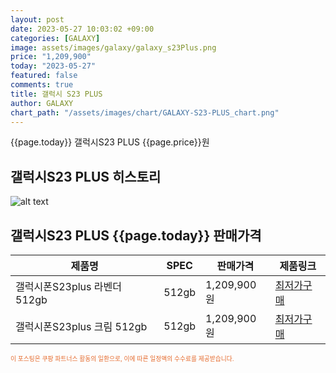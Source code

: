 ```yaml
---
layout: post
date: 2023-05-27 10:03:02 +09:00
categories: [GALAXY]
image: assets/images/galaxy/galaxy_s23Plus.png
price: "1,209,900"
today: "2023-05-27"
featured: false
comments: true
title: 갤럭시 S23 PLUS
author: GALAXY
chart_path: "/assets/images/chart/GALAXY-S23-PLUS_chart.png"
---
```


{{page.today}} 갤럭시S23 PLUS {{page.price}}원

## 갤럭시S23 PLUS 히스토리
![alt text]({{page.chart_path}} "갤럭시S23 히스토리")

## 갤럭시S23 PLUS {{page.today}} 판매가격
<main>
<table id="rwd-table-large">
  <thead>
    <tr>
      <th>제품명</th>
      <th>SPEC</th>
      <th>판매가격</th>
      <th>제품링크</th>
    </tr>
  </thead>
  <tbody><tr>
        <td>갤럭시폰S23plus 라벤더 512gb</td>
        <td>512gb</td>
        <td>1,209,900원</td>
        <td><a href='https://link.coupang.com/a/SHEmF' target='_blank'>최저가구매</a></td>
        </tr><tr>
        <td>갤럭시폰S23plus 크림 512gb</td>
        <td>512gb</td>
        <td>1,209,900원</td>
        <td><a href='https://link.coupang.com/a/SHEoX' target='_blank'>최저가구매</a></td>
        </tr></tbody>
</table>
</main>
<div style="color:#e56a2c;font-size: 0.7em;" >
이 포스팅은 쿠팡 파트너스 활동의 일환으로, 이에 따른 일정액의 수수료를 제공받습니다.
</div>
